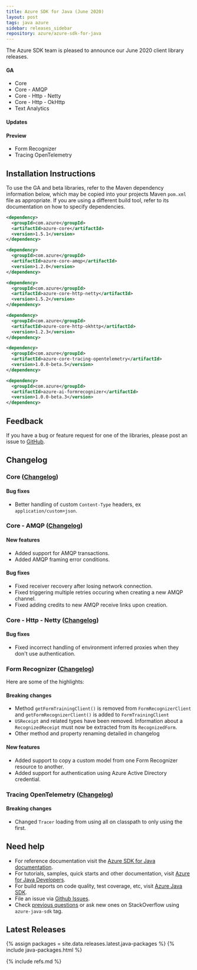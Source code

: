 ```yaml
---
title: Azure SDK for Java (June 2020)
layout: post
tags: java azure
sidebar: releases_sidebar
repository: azure/azure-sdk-for-java
---
```


The Azure SDK team is pleased to announce our June 2020 client library releases.

#### GA

- Core
- Core - AMQP
- Core - Http - Netty
- Core - Http - OkHttp
- Text Analytics

#### Updates

#### Preview

- Form Recognizer
- Tracing OpenTelemetry

## Installation Instructions

To use the GA and beta libraries, refer to the Maven dependency information below, which may be copied into your projects Maven `pom.xml` file as appropriate. If you are using a different build tool, refer to its documentation on how to specify dependencies.

```xml
<dependency>
  <groupId>com.azure</groupId>
  <artifactId>azure-core</artifactId>
  <version>1.5.1</version>
</dependency>

<dependency>
  <groupId>com.azure</groupId>
  <artifactId>azure-core-amqp</artifactId>
  <version>1.2.0</version>
</dependency>

<dependency>
  <groupId>com.azure</groupId>
  <artifactId>azure-core-http-netty</artifactId>
  <version>1.5.2</version>
</dependency>

<dependency>
  <groupId>com.azure</groupId>
  <artifactId>azure-core-http-okhttp</artifactId>
  <version>1.2.3</version>
</dependency>

<dependency>
  <groupId>com.azure</groupId>
  <artifactId>azure-core-tracing-opentelemetry</artifactId>
  <version>1.0.0-beta.5</version>
</dependency>

<dependency>
  <groupId>com.azure</groupId>
  <artifactId>azure-ai-formrecognizer</artifactId>
  <version>1.0.0-beta.3</version>
</dependency>
```

## Feedback

If you have a bug or feature request for one of the libraries, please post an issue to [GitHub](https://github.com/azure/azure-sdk-for-java/issues).

## Changelog

### Core ([Changelog](https://github.com/Azure/azure-sdk-for-java/blob/master/sdk/core/azure-core/CHANGELOG.md#151-2020-06-08))

#### Bug fixes

- Better handling of custom `Content-Type` headers, ex `application/custom+json`.

### Core - AMQP ([Changelog](https://github.com/Azure/azure-sdk-for-java/blob/master/sdk/core/azure-core-amqp/CHANGELOG.md#120-2020-06-08))

#### New features

- Added support for AMQP transactions.
- Added AMQP framing error conditions.

#### Bug fixes

- Fixed receiver recovery after losing network connection.
- Fixed triggering multiple retries occuring when creating a new AMQP channel.
- Fixed adding credits to new AMQP receive links upon creation.

### Core - Http - Netty ([Changelog](https://github.com/Azure/azure-sdk-for-java/blob/master/sdk/core/azure-core-http-netty/CHANGELOG.md#152-2020-06-08))

#### Bug fixes

- Fixed incorrect handling of environment inferred proxies when they don't use authentication.

### Form Recognizer ([Changelog](https://github.com/Azure/azure-sdk-for-java/blob/master/sdk/formrecognizer/azure-ai-formrecognizer/CHANGELOG.md#100-beta3-2020-06-09))

Here are some of the highlights:

#### Breaking changes

- Method `getFormTrainingClient()` is removed from `FormRecognizerClient` and `getFormRecognizerClient()` is added to `FormTrainingClient`
- `USReceipt` and related types have been removed. Information about a `RecognizedReceipt` must now be extracted from its `RecognizedForm`.
- Other method and property renaming detailed in changelog

#### New features

- Added support to copy a custom model from one Form Recognizer resource to another.
- Added support for authentication using Azure Active Directory credential.

### Tracing OpenTelemetry ([Changelog](https://github.com/Azure/azure-sdk-for-java/blob/master/sdk/core/azure-core-tracing-opentelemetry/CHANGELOG.md#100-beta5-2020-06-08))

#### Breaking changes

- Changed `Tracer` loading from using all on classpath to only using the first.

## Need help

- For reference documentation visit the [Azure SDK for Java documentation](https://azure.github.io/azure-sdk-for-java/).
- For tutorials, samples, quick starts and other documentation, visit [Azure for Java Developers](https://docs.microsoft.com/java/azure/).
- For build reports on code quality, test coverage, etc, visit [Azure Java SDK](https://azuresdkartifacts.blob.core.windows.net/azure-sdk-for-java/index.html).
- File an issue via [Github Issues](https://github.com/Azure/azure-sdk-for-java/issues/new/choose).
- Check [previous questions](https://stackoverflow.com/questions/tagged/azure-java-sdk) or ask new ones on StackOverflow using `azure-java-sdk` tag.

## Latest Releases

{% assign packages = site.data.releases.latest.java-packages %}
{% include java-packages.html %}

{% include refs.md %}
